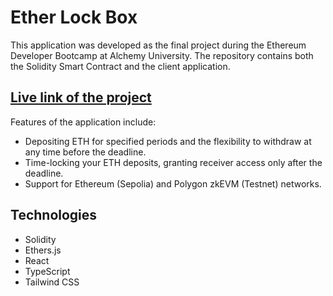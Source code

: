 # Ether Lock Box
This application was developed as the final project during the Ethereum Developer Bootcamp at Alchemy University.
The repository contains both the Solidity Smart Contract and the client application.

## [Live link of the project](https://alchemy-uni-eth-final-project.vercel.app/)

Features of the application include:
+ Depositing ETH for specified periods and the flexibility to withdraw at any time before the deadline.
+ Time-locking your ETH deposits, granting receiver access only after the deadline.
+ Support for Ethereum (Sepolia) and Polygon zkEVM (Testnet) networks.

## Technologies
* Solidity
* Ethers.js
* React
* TypeScript
* Tailwind CSS
